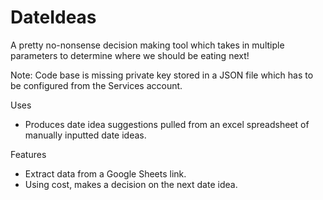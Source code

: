 # DateIdeas

A pretty no-nonsense decision making tool which takes in multiple parameters to determine where we should be eating next!

Note: Code base is missing private key stored in a JSON file which has to be configured from the Services account. 

Uses
- Produces date idea suggestions pulled from an excel spreadsheet of manually inputted date ideas.

Features
- Extract data from a Google Sheets link.
- Using cost, makes a decision on the next date idea.
